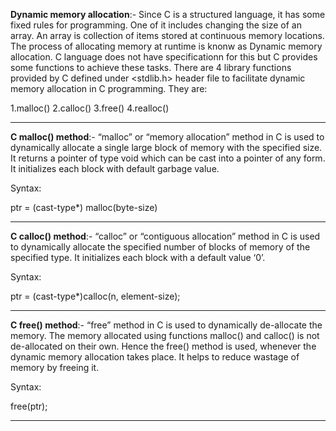 **Dynamic memory allocation**:-
Since C is a structured language, it has some fixed rules for programming. One of it includes changing the size of an array.
An array is collection of items stored at continuous memory locations. The process of allocating memory at runtime is knonw as Dynamic memory allocation. 
C language does not have specificationn for this but  C provides some functions to achieve these tasks. There are 4 library functions provided by C defined under 
<stdlib.h> header file to facilitate dynamic memory allocation 
in C programming. They are:

1.malloc()
2.calloc()
3.free()
4.realloc()

---

**C malloc() method**:-
“malloc” or “memory allocation” method in C is used to dynamically allocate a single large block of memory with the specified size.
It returns a pointer of type void which can be cast into a pointer of any form. It initializes each block with default garbage value.

Syntax:

ptr = (cast-type*) malloc(byte-size)

---

**C calloc() method**:-
“calloc” or “contiguous allocation” method in C is used to dynamically allocate the specified number of blocks of memory of the specified type.
It initializes each block with a default value ‘0’.

Syntax:

ptr = (cast-type*)calloc(n, element-size);

---

**C free() method**:-
“free” method in C is used to dynamically de-allocate the memory. The memory allocated using functions malloc() and calloc() is not de-allocated on their own.
Hence the free() method is used, whenever the dynamic memory allocation takes place. It helps to reduce wastage of memory by freeing it.

Syntax:

free(ptr);

---
